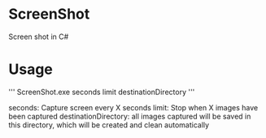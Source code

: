 # ScreenShot
Screen shot in C#

# Usage

'''
ScreenShot.exe seconds limit destinationDirectory
'''

seconds: Capture screen every X seconds
limit: Stop when X images have been captured
destinationDirectory: all images captured will be saved in this directory, which will be created and clean automatically
